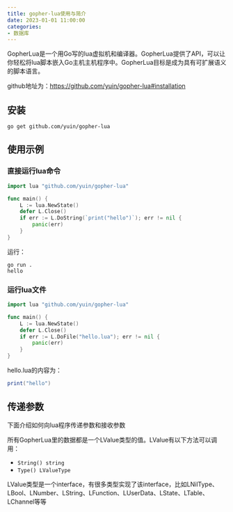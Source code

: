 ```yaml
---
title: gopher-lua使用与简介
date: 2023-01-01 11:00:00
categories:
- 数据库
---
```


GopherLua是一个用Go写的lua虚拟机和编译器。GopherLua提供了API，可以让你轻松将lua脚本嵌入Go主机主机程序中。GopherLua目标是成为具有可扩展语义的脚本语言。

github地址为：https://github.com/yuin/gopher-lua#installation

## 安装

```shell
go get github.com/yuin/gopher-lua
```

## 使用示例

### 直接运行lua命令

```go
import lua "github.com/yuin/gopher-lua"

func main() {
	L := lua.NewState()
	defer L.Close()
	if err := L.DoString(`print("hello")`); err != nil {
		panic(err)
	}
}
```

运行：

```shell
go run .      
hello
```

### 运行lua文件

```go
import lua "github.com/yuin/gopher-lua"

func main() {
	L := lua.NewState()
	defer L.Close()
	if err := L.DoFile("hello.lua"); err != nil {
		panic(err)
	}
}
```

hello.lua的内容为：

```lua
print("hello")
```

## 传递参数

下面介绍如何向lua程序传递参数和接收参数

所有GopherLua里的数据都是一个LValue类型的值。LValue有以下方法可以调用：

- `String() string`
- `Type() LValueType`

LValue类型是一个interface，有很多类型实现了该interface，比如LNilType、LBool、LNumber、LString、LFunction、LUserData、LState、LTable、LChannel等等

